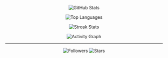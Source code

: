 <!-- GitHub Stats -->
<p align="center">
  <img alt="GitHub Stats" src="https://github-readme-stats.vercel.app/api?username=LIouche&show_icons=true&count_private=true&hide_border=true&theme=dracula&border_radius=20" />
</p>

<!-- Top Languages -->
<p align="center">
  <img alt="Top Languages" src="https://github-readme-stats.vercel.app/api/top-langs/?username=LIouche&layout=compact&hide_border=true&theme=dracula&border_radius=20" />
</p>

<!-- Streak Stats -->
<p align="center">
  <img alt="Streak Stats" src="https://github-readme-streak-stats.herokuapp.com/?user=LIouche&theme=dracula&hide_border=true&border_radius=20" />
</p>

<!-- Contribution Graph -->
<p align="center">
  <img alt="Activity Graph" src="https://github-readme-activity-graph.vercel.app/graph?username=LIouche&theme=dracula&hide_border=true&area=true&border_radius=20" />
</p>

---

<p align="center">
  <img alt="Followers" src="https://img.shields.io/github/followers/LIouche?label=Followers&style=social" />
  <img alt="Stars" src="https://img.shields.io/github/stars/LIouche?style=social" />
</p>